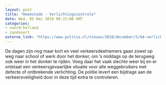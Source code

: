 ```yaml
---
layout: post
title: "Heemstede - Verlichtingscontrole"
date: Wed, 05 Dec 2018 08:21:00 GMT
categories: 
- noord-holland 
- zandvoort 
externe_link: "https://www.politie.nl/nieuws/2018/december/5/04-verlichtingscontrole.html"
---
```


De dagen zijn nog maar kort en veel verkeersdeelnemers gaan zowel op weg naar school of werk door het donker, om ’s middags op de terugweg ook weer in het donker te rijden. Voeg daar het vaak slechte weer bij en er ontstaat een verkeersgevaarlijke situatie voor alle weggebruikers met defecte of ontbrekende verlichting. De politie levert een bijdrage aan de verkeersveiligheid door in deze tijd extra te controleren.
